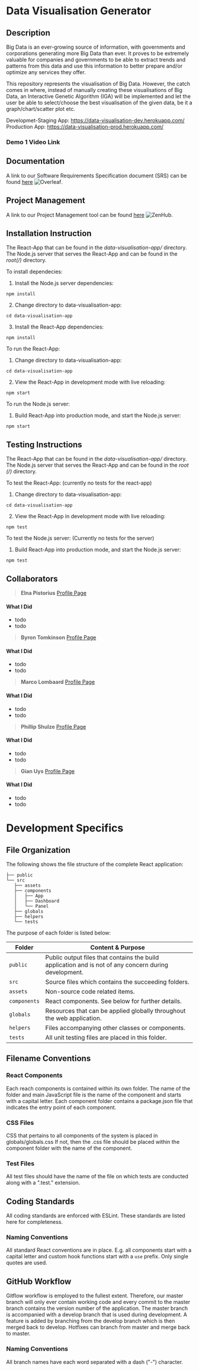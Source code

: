 # Data Visualisation Generator

## Description

Big Data is an ever-growing source of information, with governments and corporations generating more Big Data than ever.
It proves to be extremely valuable for companies and governments to be able to extract trends and patterns from this data and use this information to better prepare and/or optimize any services they offer.

This repository represents the visualisation of Big Data. However, the catch comes in where, instead of manually creating these visualisations of Big Data, an Interactive Genetic Algorithm (IGA) will be implemented and let the user be able to select/choose the best visualisation of the given data, be it a graph/chart/scatter plot etc.

Developmet-Staging App: https://data-visualisation-dev.herokuapp.com/ <br />
Production App: https://data-visualisation-prod.herokuapp.com/

### Demo 1 Video Link


## Documentation

A link to our Software Requirements Specification document (SRS) can be found [here](https://www.overleaf.com/2568579182cndcvskgwdnr) ![Overleaf](https://i.imgur.com/7ru8XMc.png).

## Project Management

A link to our Project Management tool can be found [here](https://github.com/COS301-SE-2020/Data-Visualisation#workspaces/data-visualization-5ed11ab3600f3c0e9851753e/board?repos=266792939) ![ZenHub](https://i.imgur.com/EQ663Fn.png).

## Installation Instruction

The React-App that can be found in the *data-visualisation-app/* directory.
The Node.js server that serves the React-App and can be found in the *root(/)* directory.
 
To install dependecies:
  1.  Install the Node.js server dependencies: 
```
npm install
```
  2.  Change directory to data-visualisation-app: 
```
cd data-visualisation-app
```
  3.  Install the React-App dependencies: 
```
npm install
```

To run the React-App:

1.  Change directory to data-visualisation-app: 
```
cd data-visualisation-app
```
2.  View the React-App in development mode with live reloading: 
```
npm start
```

To run the Node.js server:

1.  Build React-App into production mode, and start the Node.js server: 
```
npm start
```

## Testing Instructions

The React-App that can be found in the *data-visualisation-app/* directory.
The Node.js server that serves the React-App and can be found in the *root (/)* directory.

To test the React-App: (currently no tests for the react-app)

1.  Change directory to data-visualisation-app: 
```
cd data-visualisation-app
```
2.  View the React-App in development mode with live reloading: 
```
npm test
```

To test the Node.js server: (Currently no tests for the server)

1.  Build React-App into production mode, and start the Node.js server: 
```
npm test
```

## Collaborators

> **Elna Pistorius**
[Profile Page](https://elnapistorius.github.io/my-website/index.html)
#### What I Did 
* todo
* todo

> **Byron Tomkinson**
[Profile Page](https://byrongt12.github.io/profile/)
#### What I Did 
* todo
* todo

> **Marco Lombaard**
[Profile Page](https://FlameReynard.github.io)
#### What I Did 
* todo
* todo

> **Phillip Shulze**
[Profile Page](https://phillipstemmlar.github.io)
#### What I Did 
* todo
* todo

> **Gian Uys**
[Profile Page](https://mruys.github.io)
#### What I Did 
* todo
* todo

# Development Specifics

## File Organization

The following shows the file structure of the complete React application:

```
├── public
└── src
   ├── assets
   ├── components
   │   ├── App
   │   ├── Dashboard
   │   └── Panel
   ├── globals
   ├── helpers
   └── tests
```

The purpose of each folder is listed below:

| Folder       | Content & Purpose                                                                                     |
|--------------|-------------------------------------------------------------------------------------------------------|
| `public`     | Public output files that contains the build application and is not of any concern during development. |
| `src`        | Source files which contains the succeeding folders.                                                   |
| `assets`     | Non-source code related items.                                                                        |
| `components` | React components. See below for further details.                                                      |
| `globals`    | Resources that can be applied globally throughout the web application.                                |
| `helpers`    | Files accompanying other classes or components.                                                       |
| `tests`      | All unit testing files are placed in this folder.                                                     |


## Filename Conventions

### React Components

Each reach components is contained within its own folder. The name of the folder and main JavaScript file is the name of the component and starts with a capital letter. Each component folder contains a package.json file that indicates the entry point of each component.

### CSS Files

CSS that pertains to all components of the system is placed in globals/globals.css If not, then the .css file should be placed within the component folder with the name of the component.

### Test Files

All test files should have the name of the file on which tests are conducted along with a ".test." extension.

## Coding Standards

All coding standards are enforced with ESLint. These standards are listed here for completeness.

### Naming Conventions

All standard React conventions are in place. E.g. all components start with a capital letter and custom hook functions start with a `use` prefix.
Only single quotes are used.

## GitHub Workflow

Gitflow workflow is employed to the fullest extent. Therefore, our master branch will only ever contain working code and every commit to the master branch contains the version number of the application. The master branch is accompanied with a develop branch that is used during development. A feature is added by branching from the develop branch which is then merged back to develop. Hotfixes can branch from master and merge back to master.

### Naming Conventions

All branch names have each word separated with a dash ("-") character.

